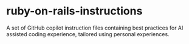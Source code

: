 # ruby-on-rails-instructions
A set of GitHub copilot instruction files containing best practices for AI assisted coding experience, tailored using personal experiences.
